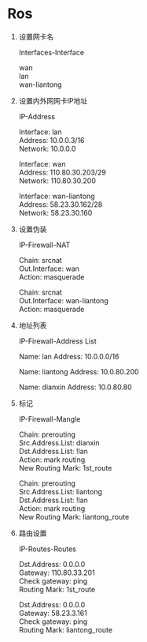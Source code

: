 # Ros 

1. 设置网卡名

    Interfaces-Interface 
    
    wan  
    lan  
    wan-liantong

2. 设置内外网网卡IP地址

    IP-Address  
    
    Interface: lan  
    Address: 10.0.0.3/16  
    Network: 10.0.0.0  
    
    Interface: wan  
    Address: 110.80.30.203/29  
    Network: 110.80.30.200
    
    Interface: wan-liantong  
    Address: 58.23.30.162/28  
    Network: 58.23.30.160
    
3. 设置伪装

    IP-Firewall-NAT
    
    Chain: srcnat  
    Out.Interface: wan  
    Action: masquerade
    
    Chain: srcnat  
    Out.Interface: wan-liantong  
    Action: masquerade
    
4. 地址列表

    IP-Firewall-Address List
    
    Name: lan
    Address: 10.0.0.0/16
    
    Name: liantong
    Address: 10.0.80.200
    
    Name: dianxin
    Address: 10.0.80.80
    
5. 标记

    IP-Firewall-Mangle
    
    Chain: prerouting  
    Src.Address.List: dianxin  
    Dst.Address.List: !lan  
    Action: mark routing    
    New Routing Mark: 1st_route
    
    Chain: prerouting   
    Src.Address.List: liantong  
    Dst.Address.List: !lan  
    Action: mark routing   
    New Routing Mark: liantong_route
    
6. 路由设置

    IP-Routes-Routes
    
    Dst.Address: 0.0.0.0  
    Gateway: 110.80.33.201  
    Check gateway: ping  
    Routing Mark: 1st_route
    
    Dst.Address: 0.0.0.0  
    Gateway: 58.23.3.161  
    Check gateway: ping  
    Routing Mark: liantong_route
